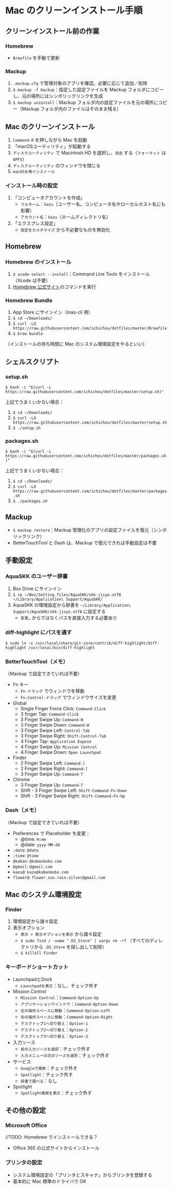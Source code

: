 # Mac のクリーンインストール手順

## クリーンインストール前の作業

### Homebrew
* `Brewfile` を手動で更新

### Mackup
1. `.mackup.cfg` で管理対象のアプリを確認。必要に応じて追加／削除
2. `$ mackup -f backup`：指定した設定ファイルを Mackup フォルダにコピーし、元の場所にはシンボリックリンクを生成
3. `$ mackup uninstall`：Mackup フォルダ内の設定ファイルを元の場所にコピー（Mackup フォルダ内のファイルはそのまま残る）

## Mac のクリーンインストール

1. `Command-R` を押しながら Mac を起動
2. 「macOSユーティリティ」が起動する
3. `ディスクユーティリティ` で Macintosh HD を選択し、`消去` する（`フォーマット` は `APFS`）
4. `ディスクユーティリティ` のウィンドウを閉じる
5. `macOSを再インストール`

### インストール時の設定
1. 「コンピュータアカウントを作成」
    * `フルネーム`：`kazu`（ユーザー名。コンピュータ名やローカルホスト名にも影響）
    * `アカウント名`：`kazu`（ホームディレクトリ名）
2. 「エクスプレス設定」
    * `設定をカスタマイズ` から不必要なものを無効化

## Homebrew

### Homebrew のインストール
1. `$ xcode-select --install`：Command Line Tools をインストール（Xcode は不要）
2. [Homebrew 公式サイト](https://brew.sh/)のコマンドを実行

### Homebrew Bundle
1. App Store にサインイン（mas-cli 用）
2. `$ cd ~/Downloads/`
3. `$ curl -LO https://raw.githubusercontent.com/ichichou/dotfiles/master/Brewfile`
4. `$ brew bundle`

（インストールの待ち時間に Mac のシステム環境設定をやるといい）

## シェルスクリプト

### setup.sh
`$ bash -c "$(curl -L https://raw.githubusercontent.com/ichichou/dotfiles/master/setup.sh)"`

上記でうまくいかない場合：

1. `$ cd ~/Downloads/`
2. `$ curl -LO https://raw.githubusercontent.com/ichichou/dotfiles/master/setup.sh`
3. `$ ./setup.sh`

### packages.sh
`$ bash -c "$(curl -L https://raw.githubusercontent.com/ichichou/dotfiles/master/packages.sh)"`

上記でうまくいかない場合：

1. `$ cd ~/Downloads/`
2. `$ curl -LO https://raw.githubusercontent.com/ichichou/dotfiles/master/packages.sh`
3. `$ ./packages.sh`

## Mackup

* `$ mackup restore`：Mackup 管理化のアプリの設定ファイルを復元（シンボリックリンク）
* BetterTouchTool と Dash は、Mackup で復元できれば手動設定は不要

## 手動設定

### AquaSKK のユーザー辞書
1. Box Drive にサインイン
2. `$ cp ~/Box/Setting_files/AquaSKK/skk-jisyo.utf8 ~/Library/Application\ Support/AquaSKK/`
3. AquaSKK の環境設定から辞書を `~/Library/Application\ Support/AquaSKK/skk-jisyo.utf8` に設定する
    * `変更…` からではなくパスを直接入力する必要あり

### diff-highlight にパスを通す
`$ sudo ln -s /usr/local/share/git-core/contrib/diff-highlight/diff-highlight /usr/local/bin/diff-highlight`

### BetterTouchTool（メモ）
（Mackup で設定できていれば不要）

* Fn キー
  * `Fn-ドラッグ` でウィンドウを移動
  * `Fn-Control-ドラッグ` でウィンドウサイズを変更
* Global
  * Single Finger Force Click: `Command-Click`
  * 3 finger Tap: `Command-Click`
  * 3 Finger Swipe Up: `Command-N`
  * 3 Finger Swipe Down: `Command-W`
  * 3 Finger Swipe Left: `Control-Tab`
  * 3 Finger Swipe Right: `Shift-Control-Tab`
  * 4 Finger Tap: `Application Expose`
  * 4 Finger Swipe Up: `Mission Control`
  * 4 Finger Swipe Down: `Open Launchpad`
* Finder
  * 2 Finger Swipe Left: `Command-]`
  * 2 Finger Swipe Right: `Command-[`
  * 3 Finger Swipe Up: `Command-T`
* Chrome
  * 3 Finger Swipe Up: `Command-T`
  * Shift - 3 Finger Swipe Left: `Shift-Command-Fn-Down`
  * Shift - 3 Finger Swipe Right: `Shift-Command-Fn-Up`

### Dash（メモ）
（Mackup で設定できていれば不要）

* Preferences で Placeholder を変更：
  * @time: `H:mm`
  * @date: `yyyy-MM-dd`
* `;date`: `@date`
* `;time`: `@time`
* `@kaban`: `@kabankobo.com`
* `@gmail`: `@gmail.com`
* `kazu@`: `kazu@kabankobo.com`
* `flower@`: `flower.sun.rain.silver@gmail.com`

## Mac のシステム環境設定

### Finder
1. 環境設定から諸々設定
2. 表示オプション
    * `表示 > 表示オプションを表示` から諸々設定
    * `$ sudo find / -name ".DS_Store" | xargs rm -rf` （すべてのディレクトリから `.DS_Store` を探し出して削除）
    * `$ killall Finder`

### キーボードショートカット
* LaunchpadとDock
  * `Launchpadを表示`：なし、チェック外す
* Mission Control
  * `Mission Control`：`Command-Option-Up`
  * `アプリケーションウインドウ`：`Command-Option-Down`
  * `左の操作スペースに移動`：`Command-Option-Left`
  * `右の操作スペースに移動`：`Command-Option-Right`
  * `デスクトップ1へ切り替え`：`Option-1`
  * `デスクトップ2へ切り替え`：`Option-2`
  * `デスクトップ3へ切り替え`：`Option-3`
* 入力ソース
  * `前の入力ソースを選択`：チェック外す
  * `入力メニューの次のソースを選択`：チェック外す
* サービス
  * `Googleで検索`：チェック外す
  * `Spotlight`：チェック外す
  * `辞書で調べる`：なし
* Spotlight
  * `Spotlight検索を表示`：チェック外す

## その他の設定

### Microsoft Office
//TODO: Homebrew でインストールできる？

* Office 365 の公式サイトからインストール

### プリンタの設定
* システム環境設定の「プリンタとスキャナ」からプリンタを登録する
* 基本的に Mac 標準のドライバで OK
